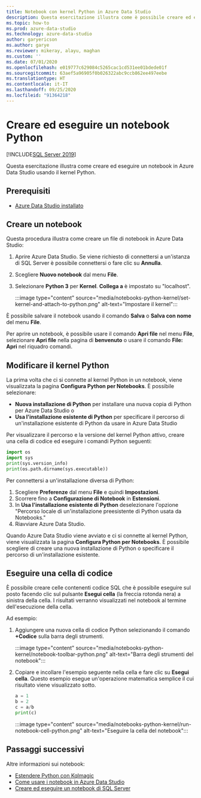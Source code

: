 ```yaml
---
title: Notebook con kernel Python in Azure Data Studio
description: Questa esercitazione illustra come è possibile creare ed eseguire un notebook Python.
ms.topic: how-to
ms.prod: azure-data-studio
ms.technology: azure-data-studio
author: garyericson
ms.author: garye
ms.reviewer: mikeray, alayu, maghan
ms.custom: ''
ms.date: 07/01/2020
ms.openlocfilehash: e019777c629084c5265cac1cd531ee01bdede01f
ms.sourcegitcommit: 63aef5a96905f0b026322abc9ccb862ee497eebe
ms.translationtype: HT
ms.contentlocale: it-IT
ms.lasthandoff: 09/25/2020
ms.locfileid: "91364218"
---
```

# <a name="create-and-run-a-python-notebook"></a>Creare ed eseguire un notebook Python

[!INCLUDE[SQL Server 2019](../../includes/applies-to-version/sqlserver2019.md)]

Questa esercitazione illustra come creare ed eseguire un notebook in Azure Data Studio usando il kernel Python.

## <a name="prerequisites"></a>Prerequisiti

- [Azure Data Studio installato](../download-azure-data-studio.md)

## <a name="create-a-notebook"></a>Creare un notebook

Questa procedura illustra come creare un file di notebook in Azure Data Studio:

1. Aprire Azure Data Studio. Se viene richiesto di connettersi a un'istanza di SQL Server è possibile connettersi o fare clic su **Annulla**.

1. Scegliere **Nuovo notebook** dal menu **File**.

1. Selezionare **Python 3** per **Kernel**. **Collega a** è impostato su "localhost".

   :::image type="content" source="media/notebooks-python-kernel/set-kernel-and-attach-to-python.png" alt-text="Impostare il kernel":::

È possibile salvare il notebook usando il comando **Salva** o **Salva con nome** del menu **File**.

Per aprire un notebook, è possibile usare il comando **Apri file** nel menu **File**, selezionare **Apri file** nella pagina di **benvenuto** o usare il comando **File: Apri** nel riquadro comandi.

## <a name="change-the-python-kernel"></a>Modificare il kernel Python

La prima volta che ci si connette al kernel Python in un notebook, viene visualizzata la pagina **Configura Python per Notebooks**. È possibile selezionare:

- **Nuova installazione di Python** per installare una nuova copia di Python per Azure Data Studio o
- **Usa l'installazione esistente di Python** per specificare il percorso di un'installazione esistente di Python da usare in Azure Data Studio

Per visualizzare il percorso e la versione del kernel Python attivo, creare una cella di codice ed eseguire i comandi Python seguenti:

```python
import os
import sys
print(sys.version_info)
print(os.path.dirname(sys.executable))
```

Per connettersi a un'installazione diversa di Python:

1. Scegliere **Preferenze** dal menu **File** e quindi **Impostazioni**.
1. Scorrere fino a **Configurazione di Notebook** in **Estensioni**.
1. In **Usa l'installazione esistente di Python** deselezionare l'opzione "Percorso locale di un'installazione preesistente di Python usata da Notebooks."
1. Riavviare Azure Data Studio.

Quando Azure Data Studio viene avviato e ci si connette al kernel Python, viene visualizzata la pagina **Configura Python per Notebooks**. È possibile scegliere di creare una nuova installazione di Python o specificare il percorso di un'installazione esistente.

## <a name="run-a-code-cell"></a>Eseguire una cella di codice

È possibile creare celle contenenti codice SQL che è possibile eseguire sul posto facendo clic sul pulsante **Esegui cella** (la freccia rotonda nera) a sinistra della cella. I risultati verranno visualizzati nel notebook al termine dell'esecuzione della cella.

Ad esempio:

1. Aggiungere una nuova cella di codice Python selezionando il comando **+Codice** sulla barra degli strumenti.

   :::image type="content" source="media/notebooks-python-kernel/notebook-toolbar-python.png" alt-text="Barra degli strumenti del notebook":::

1. Copiare e incollare l'esempio seguente nella cella e fare clic su **Esegui cella**. Questo esempio esegue un'operazione matematica semplice il cui risultato viene visualizzato sotto.

   ```python
   a = 1
   b = 2
   c = a/b
   print(c)
   ```

   :::image type="content" source="media/notebooks-python-kernel/run-notebook-cell-python.png" alt-text="Eseguire la cella del notebook":::

## <a name="next-steps"></a>Passaggi successivi

Altre informazioni sui notebook:

- [Estendere Python con Kqlmagic](./notebooks-kqlmagic.md)
- [Come usare i notebook in Azure Data Studio](./notebooks-guidance.md)
- [Creare ed eseguire un notebook di SQL Server](./notebooks-sql-kernel.md)
